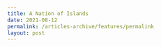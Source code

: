 ```yaml
---
title: A Nation of Islands
date: 2021-08-12
permalink: /articles-archive/features/permalink
layout: post
---
```

